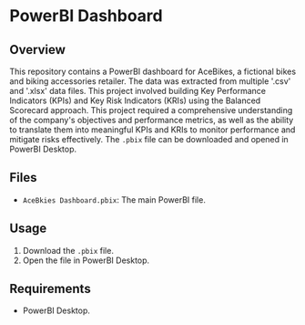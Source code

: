 # PowerBI Dashboard

## Overview

This repository contains a PowerBI dashboard for AceBikes, a fictional bikes and biking accessories retailer. The data was extracted from multiple '.csv' and '.xlsx' data files. This project involved building Key Performance Indicators (KPIs) and Key Risk Indicators (KRIs) using the Balanced Scorecard approach. This project required a comprehensive understanding of the company's objectives and performance metrics, as well as the ability to translate them into meaningful KPIs and KRIs to monitor performance and mitigate risks effectively. The `.pbix` file can be downloaded and opened in PowerBI Desktop. 

## Files

- `AceBkies Dashboard.pbix`: The main PowerBI file.
  
## Usage

1. Download the `.pbix` file.
2. Open the file in PowerBI Desktop.

## Requirements

- PowerBI Desktop.



